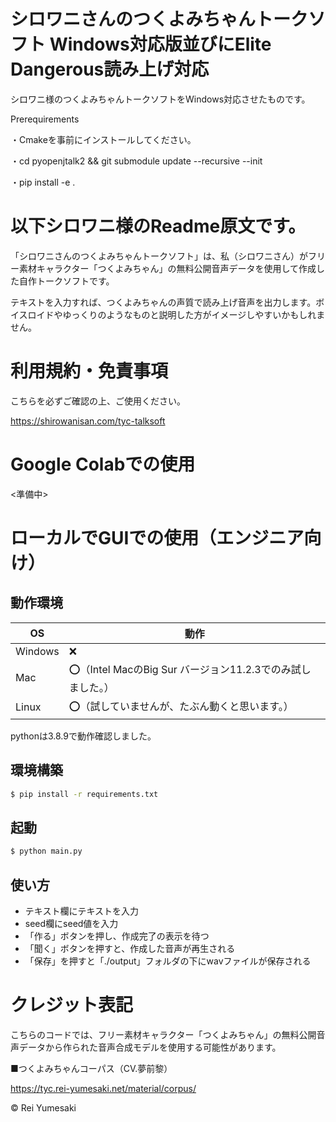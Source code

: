 # シロワニさんのつくよみちゃんトークソフト Windows対応版並びにElite Dangerous読み上げ対応

シロワニ様のつくよみちゃんトークソフトをWindows対応させたものです。

Prerequirements

・Cmakeを事前にインストールしてください。

・cd pyopenjtalk2 && git submodule update --recursive --init

・pip install -e .


以下シロワニ様のReadme原文です。
==========================================================================================================================================================

「シロワニさんのつくよみちゃんトークソフト」は、私（シロワニさん）がフリー素材キャラクター「つくよみちゃん」の無料公開音声データを使用して作成した自作トークソフトです。

テキストを入力すれば、つくよみちゃんの声質で読み上げ音声を出力します。ボイスロイドやゆっくりのようなものと説明した方がイメージしやすいかもしれません。

# 利用規約・免責事項

こちらを必ずご確認の上、ご使用ください。

https://shirowanisan.com/tyc-talksoft

# Google Colabでの使用

<準備中>

# ローカルでGUIでの使用（エンジニア向け）

## 動作環境

| OS      | 動作                                                       |
| ------- | ---------------------------------------------------------- |
| Windows | ❌                                                          |
| Mac     | ⭕️（Intel MacのBig Sur バージョン11.2.3でのみ試しました。） |
| Linux   | ⭕️（試していませんが、たぶん動くと思います。）              |

pythonは3.8.9で動作確認しました。

## 環境構築

```bash
$ pip install -r requirements.txt
```

## 起動

```bash
$ python main.py
```

## 使い方

- テキスト欄にテキストを入力
- seed欄にseed値を入力
- 「作る」ボタンを押し、作成完了の表示を待つ
- 「聞く」ボタンを押すと、作成した音声が再生される
- 「保存」を押すと「./output」フォルダの下にwavファイルが保存される

# クレジット表記

こちらのコードでは、フリー素材キャラクター「つくよみちゃん」の無料公開音声データから作られた音声合成モデルを使用する可能性があります。

■つくよみちゃんコーパス（CV.夢前黎）

https://tyc.rei-yumesaki.net/material/corpus/

© Rei Yumesaki
